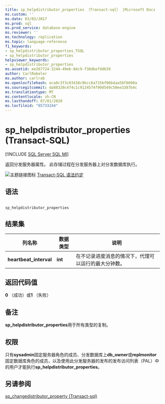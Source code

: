 ```yaml
---
title: sp_helpdistributor_properties （Transact-sql） |Microsoft Docs
ms.custom: ''
ms.date: 03/03/2017
ms.prod: sql
ms.prod_service: database-engine
ms.reviewer: ''
ms.technology: replication
ms.topic: language-reference
f1_keywords:
- sp_helpdistributor_properties_TSQL
- sp_helpdistributor_properties
helpviewer_keywords:
- sp_helpdistributor_properties
ms.assetid: ee267724-3244-49eb-84c9-f38dbefdd639
author: CarlRabeler
ms.author: carlrab
ms.openlocfilehash: eca0c3f3c03438c9bcc6a715bf06b4aa58f8690a
ms.sourcegitcommit: da88320c474c1c9124574f90d549c50ee3387b4c
ms.translationtype: MT
ms.contentlocale: zh-CN
ms.lasthandoff: 07/01/2020
ms.locfileid: "85733244"
---
```

# <a name="sp_helpdistributor_properties-transact-sql"></a>sp_helpdistributor_properties (Transact-SQL)
[!INCLUDE [SQL Server SQL MI](../../includes/applies-to-version/sql-asdbmi.md)]

  返回分发服务器属性。 此存储过程在分发服务器上对分发数据库执行。  
  
 ![主题链接图标](../../database-engine/configure-windows/media/topic-link.gif "“主题链接”图标") [Transact-SQL 语法约定](../../t-sql/language-elements/transact-sql-syntax-conventions-transact-sql.md)  
  
## <a name="syntax"></a>语法  
  
```  
  
sp_helpdistributor_properties   
```  
  
## <a name="result-set"></a>结果集  
  
|列名称|数据类型|说明|  
|-----------------|---------------|-----------------|  
|**heartbeat_interval**|**int**|在不记录进度消息的情况下，代理可以运行的最大分钟数。|  
  
## <a name="return-code-values"></a>返回代码值  
 **0** （成功）或**1** （失败）  
  
## <a name="remarks"></a>备注  
 **sp_helpdistributor_properties**用于所有类型的复制。  
  
## <a name="permissions"></a>权限  
 只有**sysadmin**固定服务器角色的成员、分发数据库上**db_owner**或**replmonitor**固定数据库角色的成员，以及使用此分发服务器的发布的发布访问列表（PAL）中的用户才能执行**sp_helpdistributor_properties**。  
  
## <a name="see-also"></a>另请参阅  
 [sp_changedistributor_property &#40;Transact-sql&#41;](../../relational-databases/system-stored-procedures/sp-changedistributor-property-transact-sql.md)  
  
  
